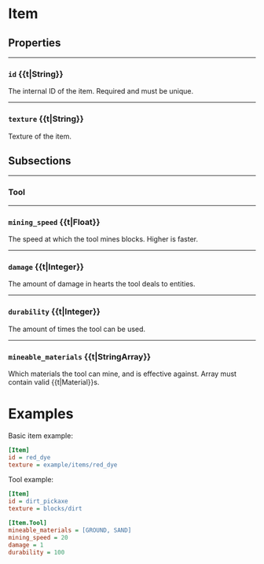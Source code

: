 # Item
## Properties

---

### `id` {{t|String}}
The internal ID of the item. 
Required and must be unique.

---

### `texture` {{t|String}}
Texture of the item.

## Subsections

---

### Tool

---

### `mining_speed` {{t|Float}}
The speed at which the tool mines blocks. 
Higher is faster.

---

### `damage` {{t|Integer}}
The amount of damage in hearts the tool deals to entities.

---

### `durability` {{t|Integer}}
The amount of times the tool can be used.

---

### `mineable_materials` {{t|StringArray}}
Which materials the tool can mine, and is effective against.
Array must contain valid {{t|Material}}s.

# Examples
Basic item example:
```ini
[Item]
id = red_dye
texture = example/items/red_dye
```
Tool example:
```ini
[Item]
id = dirt_pickaxe
texture = blocks/dirt

[Item.Tool]
mineable_materials = [GROUND, SAND]
mining_speed = 20
damage = 1
durability = 100
```